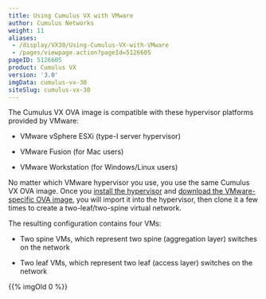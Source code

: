```yaml
---
title: Using Cumulus VX with VMware
author: Cumulus Networks
weight: 11
aliases:
 - /display/VX30/Using-Cumulus-VX-with-VMware
 - /pages/viewpage.action?pageId=5126605
pageID: 5126605
product: Cumulus VX
version: '3.0'
imgData: cumulus-vx-30
siteSlug: cumulus-vx-30
---
```

The Cumulus VX OVA image is compatible with these hypervisor platforms
provided by VMware:

  - VMware vSphere ESXi (type-I server hypervisor)

  - VMware Fusion (for Mac users)

  - VMware Workstation (for Windows/Linux users)

No matter which VMware hypervisor you use, you use the same Cumulus VX
OVA image. Once you [install the
hypervisor](https://my.vmware.com/web/vmware/downloads) and [download
the VMware-specific OVA
image](https://cumulusnetworks.com/cumulus-vx/download/), you will
import it into the hypervisor, then clone it a few times to create a
two-leaf/two-spine virtual network.

The resulting configuration contains four VMs:

  - Two spine VMs, which represent two spine (aggregation layer)
    switches on the network

  - Two leaf VMs, which represent two leaf (access layer) switches on
    the network

{{% imgOld 0 %}}

<article id="html-search-results" class="ht-content" style="display: none;">

</article>

<footer id="ht-footer">

</footer>
